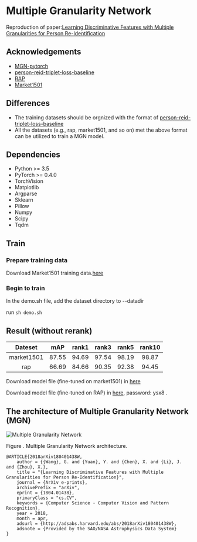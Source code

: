 # Multiple Granularity Network
Reproduction of paper:[Learning Discriminative Features with Multiple Granularities for Person Re-Identification](https://arxiv.org/abs/1804.01438v1)
## Acknowledgements
- [MGN-pytorch](https://github.com/seathiefwang/MGN-pytorch)
- [person-reid-triplet-loss-baseline](https://github.com/huanghoujing/person-reid-triplet-loss-baseline)
- [RAP](https://github.com/dangweili/RAP)
- [Market1501](http://www.liangzheng.org/Project/project_reid.html)

## Differences
- The training datasets should be orgnized with the format of [person-reid-triplet-loss-baseline](https://github.com/huanghoujing/person-reid-triplet-loss-baseline)
- All the datasets (e.g., rap, market1501, and so on) met the above format can be utilized to train a MGN model.

## Dependencies

- Python >= 3.5
- PyTorch >= 0.4.0
- TorchVision
- Matplotlib
- Argparse
- Sklearn
- Pillow
- Numpy
- Scipy
- Tqdm

## Train

### Prepare training data

Download Market1501 training data.[here](http://www.liangzheng.org/Project/project_reid.html)

### Begin to train

In the demo.sh file, add the dataset directory to --datadir

run `sh demo.sh`

##  Result (without rerank)

| Dateset | mAP | rank1 | rank3 | rank5 | rank10 |
| :------: | :------: | :------: | :------: | :------: | :------: |
| market1501 | 87.55 | 94.69 | 97.54 | 98.19 | 98.87 |
| rap | 66.69 | 84.66 | 90.35 | 92.38 | 94.45 |

Download model file (fine-tuned on market1501) in [here](https://pan.baidu.com/s/1DbZsT16yIITTkmjRW1ifWQ)

Download model file (fine-tuned on RAP) in [here](https://pan.baidu.com/s/1hOlJWi1pfiB-_LNjki0uug), password: ysx8 .

## The architecture of Multiple Granularity Network (MGN)
![Multiple Granularity Network](https://pic2.zhimg.com/80/v2-90a8763a0b7aa86d9152492eb3f85899_hd.jpg)

Figure . Multiple Granularity Network architecture.

```text
@ARTICLE{2018arXiv180401438W,
    author = {{Wang}, G. and {Yuan}, Y. and {Chen}, X. and {Li}, J. and {Zhou}, X.},
    title = "{Learning Discriminative Features with Multiple Granularities for Person Re-Identification}",
    journal = {ArXiv e-prints},
    archivePrefix = "arXiv",
    eprint = {1804.01438},
    primaryClass = "cs.CV",
    keywords = {Computer Science - Computer Vision and Pattern Recognition},
    year = 2018,
    month = apr,
    adsurl = {http://adsabs.harvard.edu/abs/2018arXiv180401438W},
    adsnote = {Provided by the SAO/NASA Astrophysics Data System}
}
```
